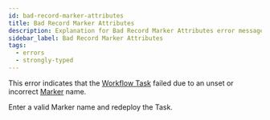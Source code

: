 ```yaml
---
id: bad-record-marker-attributes
title: Bad Record Marker Attributes
description: Explanation for Bad Record Marker Attributes error message, and how to fix it.
sidebar_label: Bad Record Marker Attributes
tags:
  - errors
  - strongly-typed
---
```


This error indicates that the [Workflow Task](/tasks#workflow-task) failed due to an unset or incorrect [Marker](/references/events/#markerrecorded) name.

Enter a valid Marker name and redeploy the Task.

